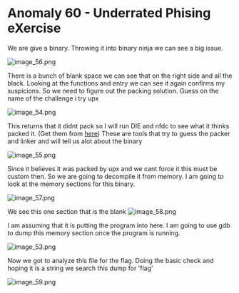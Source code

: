# Anomaly 60 - Underrated Phising eXercise

We are give a binary. Throwing it into binary ninja we can see a big issue.

![image_56.png](image_56.png)

There is a bunch of blank space we can see that on the right side and all the black. Looking at the functions and entry we can see it again confirms my suspicions.
So we need to figure out the packing solution. Guess on the name of the challenge i try upx

![image_54.png](image_54.png)

This returns that it didnt pack so I will run DIE and nfdc to see what it thinks packed it. (Get them from [here](https://horsicq.github.io)) These are tools that try to guess the packer and linker and will tell us alot about the binary

![image_55.png](image_55.png)

Since it believes it was packed by upx and we cant force it this must be custom then. So we are going to decompile it from memory. I am going to look at the memory sections for this binary.

![image_57.png](image_57.png)

We see this one section that is the blank 
![image_58.png](image_58.png)

I am assuming that it is putting the program into here. I am going to use gdb to dump this memory section once the program is running.

![image_53.png](image_53.png)

Now we got to analyze this file for the flag. Doing the basic check and hoping it is a string we search this dump for 'flag'

![image_59.png](image_59.png)